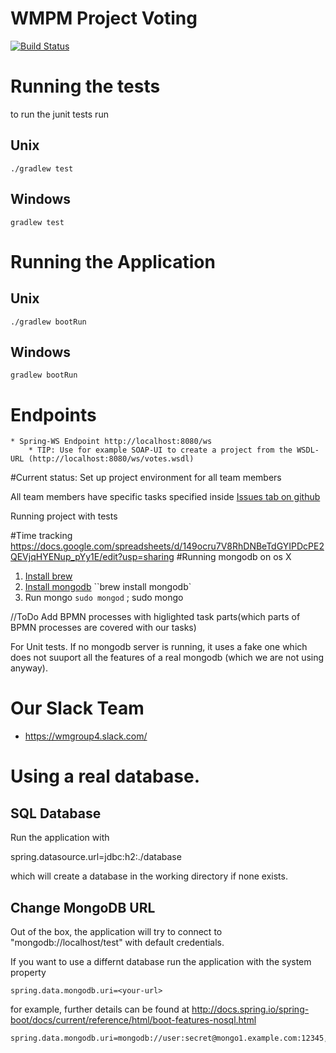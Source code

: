 # WMPM Project Voting


[![Build Status](https://travis-ci.org/cproinger/wmpm_ss2016.svg?branch=master)](https://travis-ci.org/cproinger/wmpm_ss2016)


# Running the tests

to run the junit tests run

## Unix

```
./gradlew test
```

## Windows

```
gradlew test
```

# Running the Application

## Unix

```
./gradlew bootRun
```

## Windows

```
gradlew bootRun
```

# Endpoints

	* Spring-WS Endpoint http://localhost:8080/ws
		* TIP: Use for example SOAP-UI to create a project from the WSDL-URL (http://localhost:8080/ws/votes.wsdl)

#Current status:
Set up project environment for all team members

All team members have specific tasks specified inside [Issues tab on github](https://github.com/cproinger/wmpm_ss2016/issues)

Running project with tests

#Time tracking
https://docs.google.com/spreadsheets/d/149ocru7V8RhDNBeTdGYIPDcPE2QEVjqHYENup_pYy1E/edit?usp=sharing
#Running mongodb on os X
1. [ Install brew](http://brew.sh/)
2. [Install mongodb](https://docs.mongodb.com/manual/tutorial/install-mongodb-on-os-x/)
   ``brew install mongodb`
3. Run mongo
	``sudo mongod`` ; sudo mongo

//ToDo
Add BPMN processes with higlighted task parts(which parts of BPMN processes are covered with our tasks)

For Unit tests. If no mongodb server is running, it uses a fake one which does not 
suuport all the features of a real mongodb (which we are not using anyway). 

# Our Slack Team

- https://wmgroup4.slack.com/

# Using a real database. 


## SQL Database
Run the application with

spring.datasource.url=jdbc:h2:./database

which will create a database in the working directory if none exists. 

## Change MongoDB URL

Out of the box, the application will try to connect to "mongodb://localhost/test" with default credentials. 

If you want to use a differnt database run the application with the system property

```
spring.data.mongodb.uri=<your-url>

```

for example, further details can be found at http://docs.spring.io/spring-boot/docs/current/reference/html/boot-features-nosql.html

```
spring.data.mongodb.uri=mongodb://user:secret@mongo1.example.com:12345,mongo2.example.com:23456/test
```
